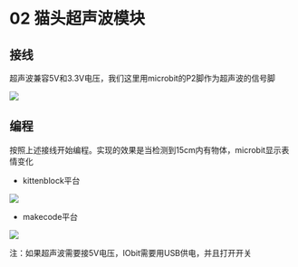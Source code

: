 # 02 猫头超声波模块

## 接线  

超声波兼容5V和3.3V电压，我们这里用microbit的P2脚作为超声波的信号脚

![](https://s2.ax1x.com/2019/09/02/nC3HYQ.jpg) 

## 编程  

按照上述接线开始编程。实现的效果是当检测到15cm内有物体，microbit显示表情变化

- kittenblock平台


![](https://s2.ax1x.com/2019/09/02/nCqpfx.jpg)

- makecode平台  

![](https://s2.ax1x.com/2019/09/02/nCL326.jpg)

注：如果超声波需要接5V电压，IObit需要用USB供电，并且打开开关